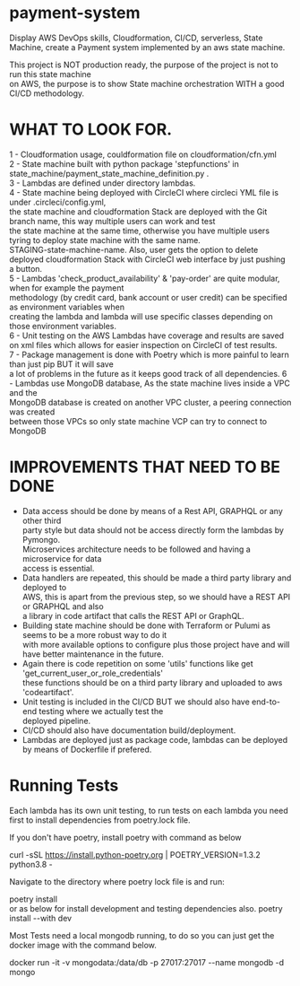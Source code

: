 # payment-system
Display AWS DevOps skills, Cloudformation, CI/CD, serverless, State Machine, create a Payment system implemented by an aws state machine.

This project is NOT production ready, the purpose of the project is not to run this state machine <br>
on AWS, the purpose is to show State machine orchestration WITH a good CI/CD methodology.

# WHAT TO LOOK FOR.
1 - Cloudformation usage, couldformation file on cloudformation/cfn.yml <br>
2 - State machine built with python package 'stepfunctions' in state_machine/payment_state_machine_definition.py . <br>
3 - Lambdas are defined under directory lambdas. <br>
4 - State machine being deployed with CircleCI where circleci YML file is under .circleci/config.yml,<br>
the state machine and cloudformation Stack are deployed with the Git branch name, this way multiple users can work and test <br>
the state machine at the same time, otherwise you have multiple users tyring to deploy state machine with the same name. <br>
STAGING-state-machine-name. Also, user gets the option to delete deployed cloudformation Stack with CircleCI web interface by just pushing a button.<br>
5 - Lambdas 'check_product_availability' & 'pay-order' are quite modular, when for example the payment <br>
methodology (by credit card, bank account or user credit) can be specified as environment variables when <br>
creating the lambda and lambda will use specific classes depending on those environment variables. <br>
6 - Unit testing on the AWS Lambdas have coverage and results are saved on xml files which allows for easier inspection on CircleCI of test results.<br>
7 - Package management is done with Poetry which is more painful to learn than just pip BUT it will save <br>
a lot of problems in the future as it keeps good track of all dependencies.
6 - Lambdas use MongoDB database, As the state machine lives inside a VPC and the <br>
MongoDB database is created on another VPC cluster, a peering connection was created <br>
between those VPCs so only state machine VCP can try to connect to MongoDB

# IMPROVEMENTS THAT NEED TO BE DONE
- Data access should be done by means of a Rest API, GRAPHQL or any other third <br>
party style but data should not be access directly form the lambdas by Pymongo. <br>
Microservices architecture needs to be followed and having a microservice for data <br>
access is essential.
- Data handlers are repeated, this should be made a third party library and deployed to <br>
AWS, this is apart from the previous step, so we should have a REST API or GRAPHQL and also <br>
a library in code artifact that calls the REST API or GraphQL.
- Building state machine should be done with Terraform or Pulumi as seems to be a more robust way to do it <br>
with more available options to configure plus those project have and will have better maintenance in the future.
- Again there is code repetition on some 'utils' functions like get 'get_current_user_or_role_credentials' <br>
these functions should be on a third party library and uploaded to aws 'codeartifact'.
- Unit testing is included in the CI/CD BUT we should also have end-to-end testing where we actually test the <br>
deployed pipeline.
- CI/CD should also have documentation build/deployment.
- Lambdas are deployed just as package code, lambdas can be deployed by means of Dockerfile if prefered.


# Running Tests

Each lambda has its own unit testing, to run tests on each lambda you need
first to install dependencies from poetry.lock file.

If you don't have poetry, install poetry with command as below <br>

curl -sSL https://install.python-poetry.org | POETRY_VERSION=1.3.2 python3.8 -

Navigate to the directory where poetry lock file is and run: <br>

poetry install <br>
or as below for install development and testing dependencies also.
poetry install --with dev 


Most Tests need a local mongodb running, to do so you can just get the docker
image with the command below.

docker run -it -v mongodata:/data/db -p 27017:27017 --name mongodb -d mongo

